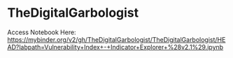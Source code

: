# TheDigitalGarbologist

Access Notebook Here: https://mybinder.org/v2/gh/TheDigitalGarbologist/TheDigitalGarbologist/HEAD?labpath=Vulnerability+Index+-+Indicator+Explorer+%28v2.1%29.ipynb
